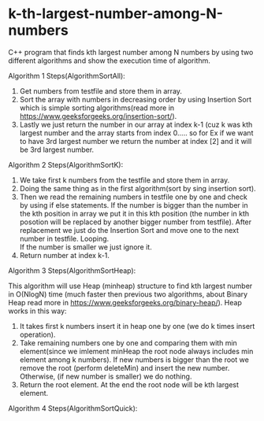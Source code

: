 # k-th-largest-number-among-N-numbers
C++ program that finds kth largest number among N numbers by using two different algorithms and show the execution time of algorithm. 

Algorithm 1 Steps(AlgorithmSortAll): 
1) Get numbers from testfile and store them in array. 
2) Sort the array with numbers in decreasing order by using Insertion Sort which is simple sorting algorithms(read more in https://www.geeksforgeeks.org/insertion-sort/).
3) Lastly we just return the number in our array at index k-1 (cuz k was kth largest number and the array starts from index 0..... so for Ex if we want to have 3rd largest number we return the number at index [2] and it will be 3rd largest number.

Algorithm 2 Steps(AlgorithmSortK): 
1) We take first k numbers from the testfile and store them in array. 
2) Doing the same thing as in the first algorithm(sort by sing insertion sort).
3) Then we read the remaining numbers in testfile one by one and check by using if else statements. 
If the number is bigger than the number in the kth position in array we put it in this kth position (the number in kth posotion will be replaced by another bigger number from testfile). After replacement we just do the Insertion Sort and move one to the next number in testfile. Looping.  
If the number is smaller we just ignore it. 
4) Return number at index k-1.

Algorithm 3 Steps(AlgorithmSortHeap): 

This algorithm will use Heap (minheap) structure to find kth largest number in O(NlogN) time (much faster then previous two algorithms, about Binary Heap read more in https://www.geeksforgeeks.org/binary-heap/). Heap works in this way: 
1) It takes first k numbers insert it in heap one by one (we do k times insert operation).
2) Take remaining numbers one by one and comparing them with min element(since we imlement minHeap the root node always includes min element among k numbers). If new numbers is bigger than the root we remove the root (perform deleteMin) and insert the new number. Otherwise, (if new number is smaller) we do nothing.
3) Return the root element. At the end the root node will be kth largest element. 

Algorithm 4 Steps(AlgorithmSortQuick):


